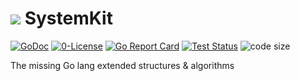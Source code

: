 # ![](https://fonts.gstatic.com/s/i/materialicons/label_important/v4/24px.svg) SystemKit
[![GoDoc](https://godoc.org/github.com/codemodify/SystemKit?status.svg)](https://godoc.org/github.com/codemodify/SystemKit)
[![0-License](https://img.shields.io/badge/license-0--license-brightgreen)](https://github.com/codemodify/TheFreeLicense)
[![Go Report Card](https://goreportcard.com/badge/github.com/codemodify/SystemKit)](https://goreportcard.com/report/github.com/codemodify/SystemKit)
[![Test Status](https://github.com/danawoodman/systemservice/workflows/Test/badge.svg)](https://github.com/danawoodman/systemservice/actions)
![code size](https://img.shields.io/github/languages/code-size/codemodify/SystemKit?style=flat-square)

The missing Go lang extended structures & algorithms
